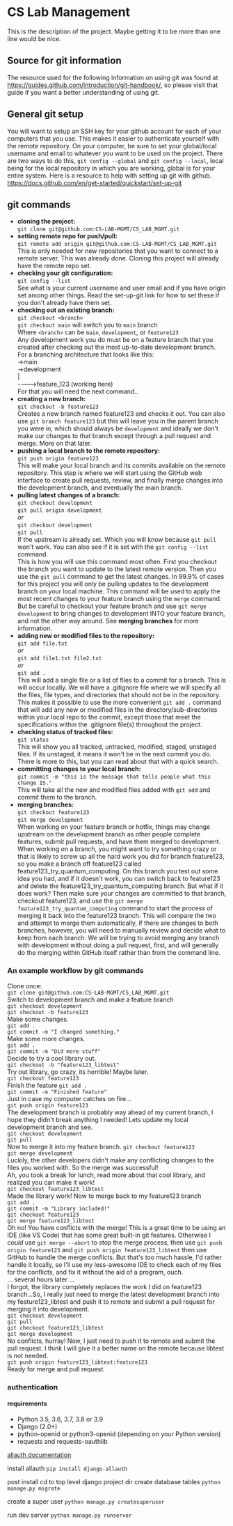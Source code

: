# CS Lab Management
This is the description of the project. Maybe getting it to be more than one line would be nice.
## Source for git information
The resource used for the following information on using git was found at https://guides.github.com/introduction/git-handbook/, so please visit that guide if you want a better understanding of using git.
## General git setup
You will want to setup an SSH key for your github account for each of your computers that you use. This makes it easier to authenticate yourself with the remote repository. On your computer, be sure to set your global/local username and email to whatever you want to be used on the project. There are two ways to do this, `git config --global` and `git config --local`, local being for the local repository in which you are working, global is for your entire system. Here is a resource to help with setting up git with github. https://docs.github.com/en/get-started/quickstart/set-up-git
## git commands
- **cloning the project:**  
`git clone git@github.com:CS-LAB-MGMT/CS_LAB_MGMT.git`
- **setting remote repo for push/pull:**  
`git remote add origin git@github.com:CS-LAB-MGMT/CS_LAB_MGMT.git`  
This is only needed for new repositories that you want to connect to a remote server. This was already done. Cloning this project will already have the remote repo set.
- **checking your git configuration:**  
`git config --list`  
See what is your current username and user email and if you have origin set among other things. Read the set-up-git link for how to set these if you don't already have them set.
- **checking out an existing branch:**  
`git checkout <branch>`  
`git checkout main` will switch you to `main` branch  
Where `<branch>` can be `main`, `development`, or `feature123`  
Any development work you do must be on a feature branch that you created after checking out the most up-to-date development branch. For a branching architecture that looks like this:  
->main  
->development  
|  
---->feature_123 (working here)  
For that you will need the next command..
- **creating a new branch:**  
`git checkout -b feature123`  
Creates a new branch named feature123 and checks it out. You can also use `git branch feature123` but this will leave you in the parent branch you were in, which should always be `development` and ideally we don't make our changes to that branch except through a pull request and merge. More on that later.
- **pushing a local branch to the remote repository:**  
`git push origin feature123`  
This will make your local branch and its commits available on the remote repository. This step is where we will start using the GitHub web interface to create pull requests, review, and finally merge changes into the development branch, and eventually the main branch.
- **pulling latest changes of a branch:**  
`git checkout development`  
`git pull origin development`  
*or*  
`git checkout development`  
`git pull`  
If the upstream is already set. Which you will know because `git pull` won't work. You can also see if it is set with the `git config --list` command.  
This is how you will use this command most often. First you checkout the branch you want to update to the latest remote version. Then you use the `git pull` command to get the latest changes. In 99.9% of cases for this project you will only be pulling updates to the development branch on your local machine. This command will be used to apply the most recent changes to your feature branch using the `merge` command. But be careful to checkout your feature branch and use `git merge development` to bring changes to development INTO your feature branch, and not the other way around. See **merging branches** for more information.
- **adding new or modified files to the repository:**  
`git add file.txt`  
*or*  
`git add file1.txt file2.txt`  
*or*  
`git add .`  
This will add a single file or a list of files to a commit for a branch. This is will occur locally. We will have a .gitignore file where we will specify all the files, file types, and directories that should not be in the repository. This makes it possible to use the more convenient `git add .` command that will add any new or modified files in the directory/sub-directories within your local repo to the commit, except those that meet the specifications within the .gitignore file(s) throughout the project.  
- **checking status of tracked files:**  
`git status`  
This will show you all tracked, untracked, modified, staged, unstaged files. If its unstaged, it means it won't be in the next commit you do. There is more to this, but you can read about that with a quick search.  
- **committing changes to your local branch:**  
`git commit -m "this is the message that tells people what this change IS."`  
This will take all the new and modified files added with `git add` and commit them to the branch.
- **merging branches:**  
`git checkout feature123`  
`git merge development`  
When working on your feature branch or hotfix, things may change upstream on the development branch as other people complete features, submit pull requests, and have them merged to development. When working on a branch, you might want to try something crazy or that is likely to screw up all the hard work you did for branch feature123, so you make a branch off feature123 called feature123_try_quantum_computing. On this branch you test out some idea you had, and if it doesn't work, you can switch back to feature123 and delete the feature123_try_quantum_computing branch. But what if it does work? Then make sure your changes are committed to that branch, checkout feature123, and use the `git merge feature123_try_quantum_computing` command to start the process of merging it back into the feature123 branch. This will compare the two and attempt to merge them automatically, if there are changes to both branches, however, you will need to manually review and decide what to keep from each branch. We will be trying to avoid merging any branch with development without doing a pull request, first, and will generally do the merging within GitHub itself rather than from the command line.


### An example workflow by git commands
Clone once:  
`git clone git@github.com:CS-LAB-MGMT/CS_LAB_MGMT.git`  
Switch to development branch and make a feature branch  
`git checkout development`  
`git checkout -b feature123`  
Make some changes.  
`git add .`  
`git commit -m "I changed something."`  
Make some more changes.  
`git add .`  
`git commit -m "Did more stuff"`  
Decide to try a cool library out.  
`git checkout -b "feature123_libtest"`  
Try out library, go crazy, its horrible! Maybe later.  
`git checkout feature123`  
Finish the feature
`git add .`  
`git commit -m "Finished feature"`  
Just in case my computer catches on fire...  
`git push origin feature123`  
The development branch is probably way ahead of my current branch, I hope they didn't break anything I needed! Lets update my local development branch and see.  
`git checkout development`  
`git pull`  
Now to merge it into my feature branch.
`git checkout feature123`  
`git merge development`  
Luckily, the other developers didn't make any conflicting changes to the files you worked with. So the merge was successful!  
Ah, you took a break for lunch, read more about that cool library, and realized you can make it work!  
`git checkout feature123_libtest`  
Made the library work! Now to merge back to my feature123 branch  
`git add .`  
`git commit -m "Library included!"`  
`git checkout feature123`  
`git merge feature123_libtest`  
Oh no! You have conflicts with the merge! This is a great time to be using an IDE (like VS Code) that has some great built-in git features. Otherwise I *could* use `git merge --abort` to stop the merge process, then use `git push origin feature123` and `git push origin feature123_libtest` then use GitHub to handle the merge conflicts. But that's too much hassle, I'd rather handle it locally, so I'll use my less-awesome IDE to check each of my files for the conflicts, and fix it without the aid of a program, ouch.  
... several hours later ...  
I forgot, the library completely replaces the work I did on feature123 branch...So, I really just need to merge the latest development branch into my feature123_libtest and push it to remote and submit a pull request for merging it into development.  
`git checkout development`  
`git pull`  
`git checkout feature123_libtest`  
`git merge development`  
No conflicts, hurray! Now, I just need to push it to remote and submit the pull request. I think I will give it a better name on the remote because libtest is not needed.  
`git push origin feature123_libtest:feature123`  
Ready for merge and pull request.

### authentication

#### requirements
* Python 3.5, 3.6, 3.7, 3.8 or 3.9
* Django (2.0+)
* python-openid or python3-openid (depending on your Python version)
* requests and requests-oauthlib

[allauth documentation](https://django-allauth.readthedocs.io/en/latest/index.html)

install allauth
`pip install django-allauth`

post install
cd to top level django project dir
create database tables
`python manage.py migrate`

create a super user
`python manage.py createsuperuser`

run dev server
`python manage.py runserver`

